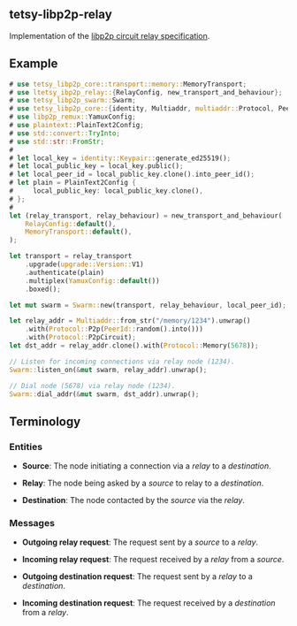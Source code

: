 ## tetsy-libp2p-relay

Implementation of the [libp2p circuit relay
specification](https://github.com/libp2p/specs/tree/master/relay).

## Example

```rust
# use tetsy_libp2p_core::transport::memory::MemoryTransport;
# use ltetsy_ibp2p_relay::{RelayConfig, new_transport_and_behaviour};
# use tetsy_libp2p_swarm::Swarm;
# use tetsy_libp2p_core::{identity, Multiaddr, multiaddr::Protocol, PeerId, upgrade, Transport};
# use libp2p_remux::YamuxConfig;
# use plaintext::PlainText2Config;
# use std::convert::TryInto;
# use std::str::FromStr;
#
# let local_key = identity::Keypair::generate_ed25519();
# let local_public_key = local_key.public();
# let local_peer_id = local_public_key.clone().into_peer_id();
# let plain = PlainText2Config {
#     local_public_key: local_public_key.clone(),
# };
#
let (relay_transport, relay_behaviour) = new_transport_and_behaviour(
    RelayConfig::default(),
    MemoryTransport::default(),
);

let transport = relay_transport
    .upgrade(upgrade::Version::V1)
    .authenticate(plain)
    .multiplex(YamuxConfig::default())
    .boxed();

let mut swarm = Swarm::new(transport, relay_behaviour, local_peer_id);

let relay_addr = Multiaddr::from_str("/memory/1234").unwrap()
    .with(Protocol::P2p(PeerId::random().into()))
    .with(Protocol::P2pCircuit);
let dst_addr = relay_addr.clone().with(Protocol::Memory(5678));

// Listen for incoming connections via relay node (1234).
Swarm::listen_on(&mut swarm, relay_addr).unwrap();

// Dial node (5678) via relay node (1234).
Swarm::dial_addr(&mut swarm, dst_addr).unwrap();
```

## Terminology

### Entities

- **Source**: The node initiating a connection via a *relay* to a *destination*.

- **Relay**: The node being asked by a *source* to relay to a *destination*.

- **Destination**: The node contacted by the *source* via the *relay*.

### Messages

- **Outgoing relay request**: The request sent by a *source* to a *relay*.

- **Incoming relay request**: The request received by a *relay* from a *source*.

- **Outgoing destination request**: The request sent by a *relay* to a *destination*.

- **Incoming destination request**: The request received by a *destination* from a *relay*.